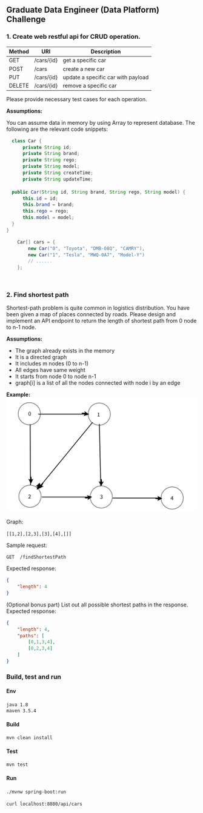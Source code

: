 ## Graduate Data Engineer (Data Platform) Challenge

### 1. Create web restful api for CRUD operation.
| Method       | URI           | Description        | 
| ------------ | ------------- | -------------------| 
| GET          | /cars/{id}    | get a specific car | 
| POST         | /cars         | create a new car   |
| PUT          | /cars/{id}    | update a specific car with payload| 
| DELETE       | /cars/{id}    | remove a specific car| 

Please provide necessary test cases for each operation.


**Assumptions:**

You can assume data in memory by using Array<class Car> to represent database. The following are the relevant code snippets:

```java
  class Car {
      private String id;
      private String brand;
      private String rego;
      private String model;
      private String createTime;
      private String updateTime;

  public Car(String id, String brand, String rego, String model) {
      this.id = id;
      this.brand = brand;
      this.rego = rego;
      this.model = model;
  }
}
```

```java
    Car[] cars = {
        new Car("0", "Toyota", "DMB-08Q", "CAMRY"),
        new Car("1", "Tesla", "MWQ-0A7", "Model-Y")
        // ......
    };
```


<br />

### 2. Find shortest path
Shortest-path problem is quite common in logistics distribution. You have been given a map of places connected by roads. Please design and implement an API endpoint to return the length of shortest path from 0 node to n-1 node.

**Assumptions:**
- The graph already exists in the memory
- It is a directed graph
- It includes m nodes (0 to n-1)
- All edges have same weight
- It starts from node 0 to node n-1
- graph[i] is a list of all the nodes connected with node i by an edge

**Example:**
![](./challenge_graph.png)

Graph:

```[[1,2],[2,3],[3],[4],[]]```

Sample request:  
```
GET  /findShortestPath
```

Expected response:
```json
{
    "length": 4
}
```

(Optional bonus part) List out all possible shortest paths in the response.
Expected response:
```json
{
    "length": 4,
    "paths": [
        [0,1,3,4],
        [0,2,3,4]
    ]
}
```

### Build, test and run

#### Env
    java 1.8 
    maven 3.5.4

#### Build
    mvn clean install

#### Test
    mvn test
#### Run
    ./mvnw spring-boot:run

    curl localhost:8080/api/cars

